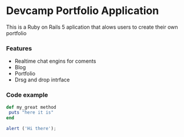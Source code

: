 # Devcamp Portfolio Application

This is a Ruby on Rails 5 aplication that alows users to create their own portfolio

### Features

- Realtime chat engins for coments
- Blog
- Portfolio
- Drsg and drop intrface

### Code example

```ruby
def my_great method
 puts "here it is"
end
 ```
 ```Javascript
alert ('Hi there');
 ```